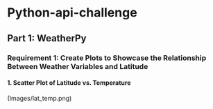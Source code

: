 # Python-api-challenge

## Part 1: WeatherPy

### Requirement 1: Create Plots to Showcase the Relationship Between Weather Variables and Latitude

#### 1. Scatter Plot of Latitude vs. Temperature
(Images/lat_temp.png)
